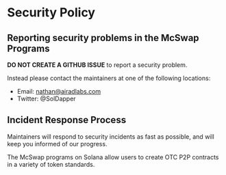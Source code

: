 # Security Policy

<a name="reporting"></a>
## Reporting security problems in the McSwap Programs

**DO NOT CREATE A GITHUB ISSUE** to report a security problem.

Instead please contact the maintainers at one of the following locations:

* Email: nathan@airadlabs.com
* Twitter: @SolDapper

<a name="process"></a>
## Incident Response Process

Maintainers will respond to security incidents as fast as possible, and will keep you informed of our progress.

The McSwap programs on Solana allow users to create OTC P2P contracts in a variety of token standards.